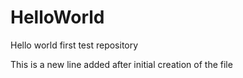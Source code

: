 HelloWorld
==========

Hello world first test repository

This is a new line added after initial creation of the file
